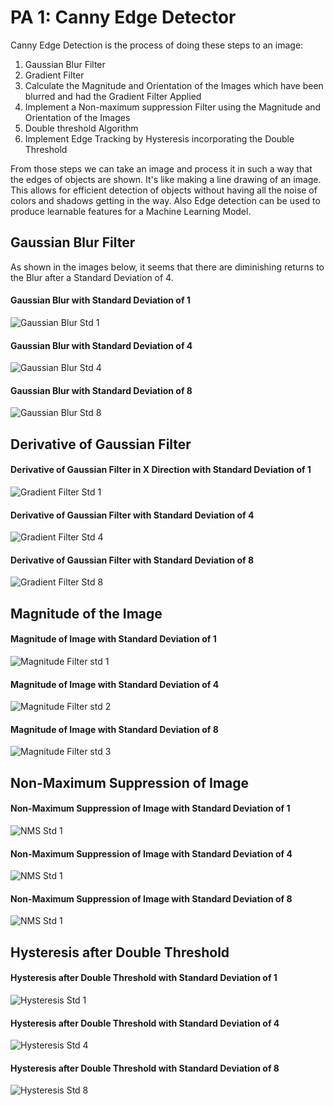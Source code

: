# PA 1: Canny Edge Detector

Canny Edge Detection is the process of doing these steps to an image:

1. Gaussian Blur Filter
2. Gradient Filter
3. Calculate the Magnitude and Orientation of the Images which have been blurred and had the Gradient Filter Applied
4. Implement a Non-maximum suppression Filter using the Magnitude and Orientation of the Images
5. Double threshold Algorithm
6. Implement Edge Tracking by Hysteresis incorporating the Double Threshold

From those steps we can take an image and process it in such a way that the edges of objects are shown. It's like making a line drawing of an image. This allows for efficient detection of objects without having all the noise of colors and shadows getting in the way. Also Edge detection can be used to produce learnable features for a Machine Learning Model. 

## Gaussian Blur Filter
As shown in the images below, it seems that there are diminishing returns to the Blur after a Standard Deviation of 4.

#### Gaussian Blur with Standard Deviation of 1
![Gaussian Blur Std 1](/Assignment_01/Output_Images/01_Gaussian_Blur/119082_blurred_stdev_1_.jpg)

#### Gaussian Blur with Standard Deviation of 4
![Gaussian Blur Std 4](/Assignment_01/Output_Images/01_Gaussian_Blur/119082_blurred_stdev_4_.jpg)

#### Gaussian Blur with Standard Deviation of 8
![Gaussian Blur Std 8](/Assignment_01/Output_Images/01_Gaussian_Blur/119082_blurred_stdev_8_.jpg)


## Derivative of Gaussian Filter

#### Derivative of Gaussian Filter in X Direction with Standard Deviation of 1
![Gradient Filter Std 1](/Assignment_01/Output_Images/02_Gradient_Edge_Detection_X/119082_edged_x_stdev_1.jpg)

#### Derivative of Gaussian Filter with Standard Deviation of 4
![Gradient Filter Std 4](/Assignment_01/Output_Images/02_Gradient_Edge_Detection_X/119082_edged_x_stdev_4.jpg)

#### Derivative of Gaussian Filter with Standard Deviation of 8
![Gradient Filter Std 8](/Assignment_01/Output_Images/02_Gradient_Edge_Detection_X/119082_edged_x_stdev_8.jpg)



## Magnitude of the Image

#### Magnitude of Image with Standard Deviation of 1
![Magnitude Filter std 1](/Assignment_01/Output_Images/04_Magnitude/119082_magnitude_stdev_1.png)

#### Magnitude of Image with Standard Deviation of 4
![Magnitude Filter std 2](/Assignment_01/Output_Images/04_Magnitude/119082_magnitude_stdev_4.png)

#### Magnitude of Image with Standard Deviation of 8
![Magnitude Filter std 3](/Assignment_01/Output_Images/04_Magnitude/119082_magnitude_stdev_8.png)


## Non-Maximum Suppression of Image

#### Non-Maximum Suppression of Image with Standard Deviation of 1
![NMS Std 1](/Assignment_01/Output_Images/08_Non_Max_Suppression/119082_NMS_stdev_1.png)

#### Non-Maximum Suppression of Image with Standard Deviation of 4
![NMS Std 1](/Assignment_01/Output_Images/08_Non_Max_Suppression/119082_NMS_stdev_4.png)

#### Non-Maximum Suppression of Image with Standard Deviation of 8
![NMS Std 1](/Assignment_01/Output_Images/08_Non_Max_Suppression/119082_NMS_stdev_8.png)


## Hysteresis after Double Threshold

#### Hysteresis after Double Threshold with Standard Deviation of 1
![Hysteresis Std 1](/Assignment_01/Output_Images/09_Hysteresis/119082_Hysteresis_stdev_1.png)

#### Hysteresis after Double Threshold with Standard Deviation of 4
![Hysteresis Std 4](/Assignment_01/Output_Images/09_Hysteresis/119082_Hysteresis_stdev_4.png)

#### Hysteresis after Double Threshold with Standard Deviation of 8
![Hysteresis Std 8](/Assignment_01/Output_Images/09_Hysteresis/119082_Hysteresis_stdev_8.png)
